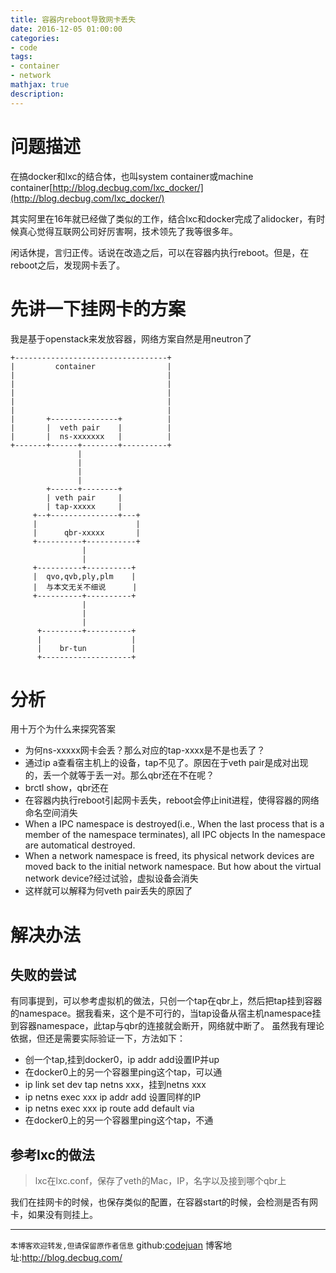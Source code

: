 ```yaml
---
title: 容器内reboot导致网卡丢失
date: 2016-12-05 01:00:00
categories:
- code
tags:
- container
- network
mathjax: true
description: 
---
```


# 问题描述
在搞docker和lxc的结合体，也叫system container或machine container[http://blog.decbug.com/lxc_docker/](http://blog.decbug.com/lxc_docker/)

其实阿里在16年就已经做了类似的工作，结合lxc和docker完成了alidocker，有时候真心觉得互联网公司好厉害啊，技术领先了我等很多年。

闲话休提，言归正传。话说在改造之后，可以在容器内执行reboot。但是，在reboot之后，发现网卡丢了。

<!--more-->

# 先讲一下挂网卡的方案
我是基于openstack来发放容器，网络方案自然是用neutron了
```
+----------------------------------+
|         container                |
|                                  |
|                                  |
|                                  |
|                                  |
|                                  |
|       +---------------+          |
|       |  veth pair    |          |
|       |  ns-xxxxxxx   |          |
+-------+------+--------+----------+
               |
               |
               |
               |
        +------+--------+
        | veth pair     |
        | tap-xxxxx     |
     +--+---------------+---+
     |                      |
     |      qbr-xxxxx       |
     +----------+-----------+
                |
                |
     +----------+----------+
     |  qvo,qvb,ply,plm    |
     |  与本文无关不细说      |
     +----------+----------+
                |
                |
                |
      +---------+----------+
      |                    |
      |    br-tun          |
      +--------------------+
```

# 分析
用十万个为什么来探究答案
- 为何ns-xxxxx网卡会丢？那么对应的tap-xxxx是不是也丢了？
- 通过ip a查看宿主机上的设备，tap不见了。原因在于veth pair是成对出现的，丢一个就等于丢一对。那么qbr还在不在呢？
- brctl show，qbr还在
- 在容器内执行reboot引起网卡丢失，reboot会停止init进程，使得容器的网络命名空间消失
- When a IPC namespace is destroyed(i.e., When the last process that is a member of the namespace terminates), all IPC objects In the namespace are automatical destroyed.
- When a network namespace is freed, its physical network devices are moved back to the initial network namespace. But how about the virtual network device?经过试验，虚拟设备会消失
- 这样就可以解释为何veth pair丢失的原因了

# 解决办法
## 失败的尝试
有同事提到，可以参考虚拟机的做法，只创一个tap在qbr上，然后把tap挂到容器的namespace。据我看来，这个是不可行的，当tap设备从宿主机namespace挂到容器namespace，此tap与qbr的连接就会断开，网络就中断了。
虽然我有理论依据，但还是需要实际验证一下，方法如下：
- 创一个tap,挂到docker0，ip addr add设置IP并up
- 在docker0上的另一个容器里ping这个tap，可以通
- ip link set dev tap netns xxx，挂到netns xxx
- ip netns exec xxx ip addr add 设置同样的IP
- ip netns exec xxx ip route add default via <docker0 IP>
- 在docker0上的另一个容器里ping这个tap，不通

 ## 参考lxc的做法
 > lxc在lxc.conf，保存了veth的Mac，IP，名字以及接到哪个qbr上

 我们在挂网卡的时候，也保存类似的配置，在容器start的时候，会检测是否有网卡，如果没有则挂上。



----------------------------

`本博客欢迎转发,但请保留原作者信息`
github:[codejuan](https://github.com/CodeJuan)
博客地址:http://blog.decbug.com/


